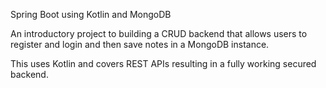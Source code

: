 <T> Spring Boot using Kotlin and MongoDB </T>

An introductory project to building a CRUD backend that allows users to register and login and then save notes in a MongoDB instance. 

This uses Kotlin and covers REST APIs resulting in a fully working secured backend.
